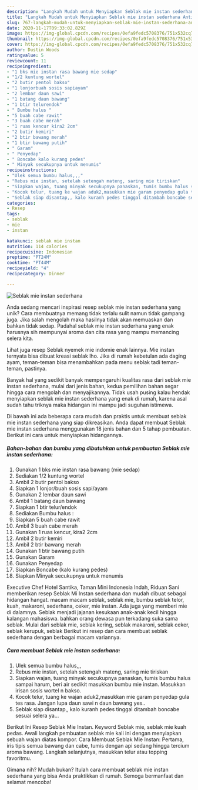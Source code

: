 ```yaml
---
description: "Langkah Mudah untuk Menyiapkan Seblak mie instan sederhana Anti Gagal"
title: "Langkah Mudah untuk Menyiapkan Seblak mie instan sederhana Anti Gagal"
slug: 767-langkah-mudah-untuk-menyiapkan-seblak-mie-instan-sederhana-anti-gagal
date: 2020-11-17T09:33:02.829Z
image: https://img-global.cpcdn.com/recipes/0efa9fedc5708376/751x532cq70/seblak-mie-instan-sederhana-foto-resep-utama.jpg
thumbnail: https://img-global.cpcdn.com/recipes/0efa9fedc5708376/751x532cq70/seblak-mie-instan-sederhana-foto-resep-utama.jpg
cover: https://img-global.cpcdn.com/recipes/0efa9fedc5708376/751x532cq70/seblak-mie-instan-sederhana-foto-resep-utama.jpg
author: Dustin Woods
ratingvalue: 5
reviewcount: 11
recipeingredient:
- "1 bks mie instan rasa bawang mie sedap"
- "1/2 kuntung wortel"
- "2 butir pentol bakso"
- "1 lonjorbuah sosis sapiayam"
- "2 lembar daun sawi"
- "1 batang daun bawang"
- "1 btir telurendok"
- " Bumbu halus "
- "5 buah cabe rawit"
- "3 buah cabe merah"
- "1 ruas kencur kira2 2cm"
- "2 butir kemiri"
- "2 btir bawang merah"
- "1 btir bawang putih"
- " Garam"
- " Penyedap"
- " Boncabe kalo kurang pedes"
- " Minyak secukupnya untuk menumis"
recipeinstructions:
- "Ulek semua bumbu halus,,,"
- "Rebus mie instan, setelah setengah mateng, saring mie tiriskan"
- "Siapkan wajan, tuang minyak secukupnya panaskan, tumis bumbu halus sampai harum, beri air sedikit masukkan bumbu mie instan. Masukkan irisan sosis wortel n bakso."
- "Kocok telur, tuang ke wajan aduk2,masukkan mie garam penyedap gula tes rasa. Jangan lupa daun sawi n daun bawang yes.."
- "Seblak siap disantap,, kalo kuranh pedes tinggal ditambah boncabe sesuai selera ya..."
categories:
- Resep
tags:
- seblak
- mie
- instan

katakunci: seblak mie instan 
nutrition: 114 calories
recipecuisine: Indonesian
preptime: "PT24M"
cooktime: "PT44M"
recipeyield: "4"
recipecategory: Dinner

---
```



![Seblak mie instan sederhana](https://img-global.cpcdn.com/recipes/0efa9fedc5708376/751x532cq70/seblak-mie-instan-sederhana-foto-resep-utama.jpg)

Anda sedang mencari inspirasi resep seblak mie instan sederhana yang unik? Cara membuatnya memang tidak terlalu sulit namun tidak gampang juga. Jika salah mengolah maka hasilnya tidak akan memuaskan dan bahkan tidak sedap. Padahal seblak mie instan sederhana yang enak harusnya sih mempunyai aroma dan cita rasa yang mampu memancing selera kita.

Lihat juga resep Seblak nyemek mie indomie enak lainnya. Mie instan ternyata bisa dibuat kreasi seblak lho. Jika di rumah kebetulan ada daging ayam, teman-teman bisa menambahkan pada menu seblak tadi teman-teman, pastinya.

Banyak hal yang sedikit banyak mempengaruhi kualitas rasa dari seblak mie instan sederhana, mulai dari jenis bahan, kedua pemilihan bahan segar hingga cara mengolah dan menyajikannya. Tidak usah pusing kalau hendak menyiapkan seblak mie instan sederhana yang enak di rumah, karena asal sudah tahu triknya maka hidangan ini mampu jadi suguhan istimewa.


Di bawah ini ada beberapa cara mudah dan praktis untuk membuat seblak mie instan sederhana yang siap dikreasikan. Anda dapat membuat Seblak mie instan sederhana menggunakan 18 jenis bahan dan 5 tahap pembuatan. Berikut ini cara untuk menyiapkan hidangannya.

<!--inarticleads1-->

##### Bahan-bahan dan bumbu yang dibutuhkan untuk pembuatan Seblak mie instan sederhana:

1. Gunakan 1 bks mie instan rasa bawang (mie sedap)
1. Sediakan 1/2 kuntung wortel
1. Ambil 2 butir pentol bakso
1. Siapkan 1 lonjor/buah sosis sapi/ayam
1. Gunakan 2 lembar daun sawi
1. Ambil 1 batang daun bawang
1. Siapkan 1 btir telur/endok
1. Sediakan  Bumbu halus :
1. Siapkan 5 buah cabe rawit
1. Ambil 3 buah cabe merah
1. Gunakan 1 ruas kencur, kira2 2cm
1. Ambil 2 butir kemiri
1. Ambil 2 btir bawang merah
1. Gunakan 1 btir bawang putih
1. Gunakan  Garam
1. Gunakan  Penyedap
1. Siapkan  Boncabe (kalo kurang pedes)
1. Siapkan  Minyak secukupnya untuk menumis


Executive Chef Hotel Santika, Taman Mini Indonesia Indah, Riduan Sani memberikan resep Seblak Mi Instan sederhana dan mudah dibuat sebagai hidangan hangat. macam macam seblak, seblak mie, bumbu seblak telor, kuah, makaroni, sederhana, ceker, mie instan. Ada juga yang memberi mie di dalamnya. Seblak menjadi jajanan kesukaan anak-anak kecil hingga kalangan mahasiswa. bahkan orang dewasa pun terkadang suka sama seblak. Mulai dari seblak mie, seblak kering, seblak makaroni, seblak ceker, seblak kerupuk, seblak Berikut ini resep dan cara membuat seblak sederhana dengan berbagai macam variannya. 

<!--inarticleads2-->

##### Cara membuat Seblak mie instan sederhana:

1. Ulek semua bumbu halus,,,
1. Rebus mie instan, setelah setengah mateng, saring mie tiriskan
1. Siapkan wajan, tuang minyak secukupnya panaskan, tumis bumbu halus sampai harum, beri air sedikit masukkan bumbu mie instan. Masukkan irisan sosis wortel n bakso.
1. Kocok telur, tuang ke wajan aduk2,masukkan mie garam penyedap gula tes rasa. Jangan lupa daun sawi n daun bawang yes..
1. Seblak siap disantap,, kalo kuranh pedes tinggal ditambah boncabe sesuai selera ya...


Berikut Ini Resep Seblak Mie Instan. Keyword Seblak mie, seblak mie kuah pedas. Awali langkah pembuatan seblak mie kali ini dengan menyiapkan sebuah wajan diatas kompor. Cara Membuat Seblak Mie Instan: Pertama, iris tipis semua bawang dan cabe, tumis dengan api sedang hingga tercium aroma bawang. Langkah selanjutnya, masukkan telur atau topping favoritmu. 

Gimana nih? Mudah bukan? Itulah cara membuat seblak mie instan sederhana yang bisa Anda praktikkan di rumah. Semoga bermanfaat dan selamat mencoba!

